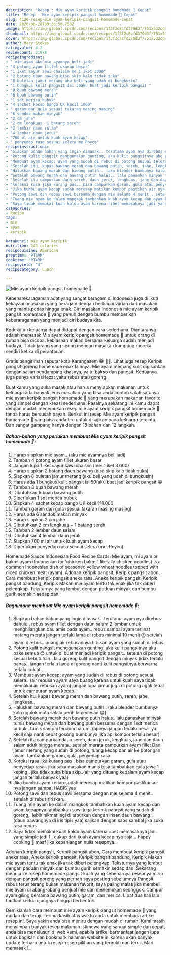 ```yaml
---
description: "Resep : Mie ayam keripik pangsit homemade 🍜 Cepat"
title: "Resep : Mie ayam keripik pangsit homemade 🍜 Cepat"
slug: 4120-resep-mie-ayam-keripik-pangsit-homemade-cepat
date: 2020-08-28T09:38:50.753Z
image: https://img-global.cpcdn.com/recipes/1f3f2c8cfd370d3f/751x532cq70/mie-ayam-keripik-pangsit-homemade-🍜-foto-resep-utama.jpg
thumbnail: https://img-global.cpcdn.com/recipes/1f3f2c8cfd370d3f/751x532cq70/mie-ayam-keripik-pangsit-homemade-🍜-foto-resep-utama.jpg
cover: https://img-global.cpcdn.com/recipes/1f3f2c8cfd370d3f/751x532cq70/mie-ayam-keripik-pangsit-homemade-🍜-foto-resep-utama.jpg
author: Mary Stokes
ratingvalue: 4.2
reviewcount: 21978
recipeingredient:
- " mie ayam aku mie ayamnya beli jadi"
- "4 potong ayam fillet ukuran besar"
- "1 iket sayur sawi chaisim me 1 iket 3000"
- "2 batang daun bawang bisa skip kalo tidak suka"
- "8 buletan jamur merang aku beli yang udah di bungkusin"
- "1 bungkus kulit pangsit isi 50aku buat jadi keripik pangsit "
- "8 buah bawang merah"
- "6 buah bawang putih"
- "1 sdt merica bubuk"
- "4 sachet kecap bango UK kecil 1000"
- " garam dan gula sesuai takaran masing masing"
- "6 sendok makan minyak"
- "2 cm jahe"
- "2 cm lengkuas  1 batang sereh"
- "2 lembar daun salam"
- "4 lembar daun jeruk"
- "700 ml air untuk kuah ayam kecap"
- " penyedap rasa sesuai selera me Royco"
recipeinstructions:
- "Siapkan bahan bahan yang ingin dimasak.. terutama ayam nya direbus dahulu.. rebus ayam fillet dengan daun salam 2 lembar untuk menghilangkan bau amis pada ayam.. rebus sampai ayam terlihat matang merata jangan terlalu lama di rebus minimal 10 menit 🕑 setelah ayam direbus.. buang air rebusannya tiriskan ayam yang sudah di rebus"
- "Potong kulit pangsit menggunakan gunting, aku kulit pangsitnya aku pake semua 😊 untuk di buat menjadi keripik pangsit.. setelah di potong sesuai kebutuhan.. lalu goreng kulit pangsit dengan minyak tidak terlalu panas.. jangan terlalu lama di goreng nanti kulit pangsitnya berwarna terlalu coklat.."
- "Membuat ayam kecap: ayam yang sudah di rebus di potong sesuai selera.. (air rebusan ayam saya buang karena untuk kuah saya tidak memakai air rebusan ayam) jangan lupa jamur juga di potong agak tebal untuk campuran ayam kecap."
- "Setelah itu, kupas bawang merah dan bawang putih, sereh, jahe, lengkuas.."
- "Haluskan bawang merah dan bawang putih.. (aku blender bumbunya kalo ngulek mata selalu perih kepedesan 😁)"
- "Setelah bawang merah dan bawang putih halus.. lalu panaskan minyak tumis bawang merah dan bawang putih bersama dengan 1sdt merica bubuk.. tumis sampai tercium harum. (apinya jangan terlalu besar ya kecil saja nanti cepat gosong bumbunya jika api kompor terlalu besar)"
- "Setelah itu campurkan daun sereh, daun jeruk, lengkuas, jahe dan daun salam aduk hingga merata.. setelah merata campurkan ayam fillet Dan jamur merang yang sudah di potong, tuang kecap dan air ke potongan ayam. tambahkan garam, gula, penyedap rasa"
- "Koreksi rasa jika kurang pas.. bisa campurkan garam, gula atau penyedap rasa.. jika suka masakan manis bisa tambahkan gula jawa 1 keping.. jika tidak suka bisa skip..(air yang dituang kedalam ayam kecap jangan terlalu banyak yaa)"
- "Jika bumbu ayam kecap sudah meresap matikan kompor pastikan air nya jangan sampai HABIS yaa"
- "Potong sawi dan rebus sawi bersama dengan mie selama 4 menit.. setelah di rebus tiriskan.."
- "Tuang mie ayam ke dalam mangkok tambahkan kuah ayam kecap dan ayam kecapnya tambahkan sawi juga keripik pangsit yang sudah di goreng,, lebih nikmat lagi di taburkan dengan irisan daun bawang.. (daun bawangnya di iris tipis yaa) sajikan dengan saos sambal jika suka rasa pedas"
- "Saya tidak memakai kuah kaldu ayam karena ribet memasaknya jadi yang simple jadi 1.. cukup dari kuah ayam kecap nya saja... happy cooking 🤗 maaf jika kepanjangan nulis resepnya.."
categories:
- Recipe
tags:
- mie
- ayam
- keripik

katakunci: mie ayam keripik 
nutrition: 243 calories
recipecuisine: American
preptime: "PT39M"
cooktime: "PT49M"
recipeyield: "4"
recipecategory: Lunch

---
```



![Mie ayam keripik pangsit homemade 🍜](https://img-global.cpcdn.com/recipes/1f3f2c8cfd370d3f/751x532cq70/mie-ayam-keripik-pangsit-homemade-🍜-foto-resep-utama.jpg)

Kebenarekaragaman adat yang sangat beragam di Indonesia juga di ikuti kekayaan masakan yang beragam dengan berbagai varian dari masakan yang manis,pedas hingga enak. Ciri masakan Indonesia mie ayam keripik pangsit homemade 🍜 yang penuh dengan bumbu memberikan keberaragaman yang menjadi ciri budaya kita.


Kedekatan keluarga dapat didapat dengan cara sederhana. Diantaranya adalah memasak Mie ayam keripik pangsit homemade 🍜 untuk orang di rumah bisa dicoba. kebiasaan makan bersama keluarga sudah menjadi budaya, Tidak jarang yang sering mencari masakan kampung mereka sendiri ketika di perantauan.

Gratis pengiriman seputar kota Karangasem 😁 🛵💨. Lihat juga resep Keripik pangsit goreng homemade enak lainnya. Mie ayam memang sulit dipisahkan dengan sajian pendamping khasnya, yaitu bakso dan pangsit. Keduanya juga punya variasi lezat yaitu rebus atau goreng.

Buat kamu yang suka masak atau harus menyiapkan makanan untuk keluarga ada banyak jenis masakan yang bisa anda contoh salah satunya mie ayam keripik pangsit homemade 🍜 yang merupakan makanan favorite yang simpel dengan kreasi sederhana. Pasalnya sekarang ini kamu dapat dengan mudah menemukan resep mie ayam keripik pangsit homemade 🍜 tanpa harus bersusah payah.
Berikut ini resep Mie ayam keripik pangsit homemade 🍜 yang bisa anda tiru untuk disajikan pada keluarga tercinta. Dan sangat gampang hanya dengan 18 bahan dan 12 langkah.


<!--inarticleads1-->

##### Bahan-bahan yang perlukan membuat Mie ayam keripik pangsit homemade 🍜:

1. Harap siapkan  mie ayam.. (aku mie ayamnya beli jadi)
1. Tambah 4 potong ayam fillet ukuran besar
1. Jangan lupa 1 iket sayur sawi chaisim (me: 1 iket 3.000)
1. Harap siapkan 2 batang daun bawang (bisa skip kalo tidak suka)
1. Siapkan 8 buletan jamur merang (aku beli yang udah di bungkusin)
1. Harus ada 1 bungkus kulit pangsit isi 50(aku buat jadi keripik pangsit 😁
1. Tambah 8 buah bawang merah
1. Dibutuhkan 6 buah bawang putih
1. Diperlukan 1 sdt merica bubuk
1. Siapkan 4 sachet kecap bango UK kecil @1.000
1. Tambah  garam dan gula (sesuai takaran masing masing)
1. Harus ada 6 sendok makan minyak
1. Harap siapkan 2 cm jahe
1. Dibutuhkan 2 cm lengkuas + 1 batang sereh
1. Tambah 2 lembar daun salam
1. Dibutuhkan 4 lembar daun jeruk
1. Siapkan 700 ml air untuk kuah ayam kecap
1. Diperlukan  penyedap rasa sesuai selera (me: Royco)


Homemade Sauce Indonesian Food Recipe Cards. Mie ayam, mi ayam or bakmi ayam (Indonesian for &#39;chicken bakmi&#39;, literally chicken noodles) is a common Indonesian dish of seasoned yellow wheat noodles topped with diced chicken meat (ayam). Adonan keripik pangsit, Keripik pangsit abon, Cara membuat keripik pangsit aneka rasa, Aneka keripik pangsit, Keripik pangsit bandung, Keripik Makan mie ayam tentu tak enak jika tak diberi pelengkap. Teksturnya yang lembut dengan paduan minyak dan bumbu gurih semakin sedap dan. 

<!--inarticleads2-->

##### Bagaimana membuat  Mie ayam keripik pangsit homemade 🍜:

1. Siapkan bahan bahan yang ingin dimasak.. terutama ayam nya direbus dahulu.. rebus ayam fillet dengan daun salam 2 lembar untuk menghilangkan bau amis pada ayam.. rebus sampai ayam terlihat matang merata jangan terlalu lama di rebus minimal 10 menit 🕑 setelah ayam direbus.. buang air rebusannya tiriskan ayam yang sudah di rebus
1. Potong kulit pangsit menggunakan gunting, aku kulit pangsitnya aku pake semua 😊 untuk di buat menjadi keripik pangsit.. setelah di potong sesuai kebutuhan.. lalu goreng kulit pangsit dengan minyak tidak terlalu panas.. jangan terlalu lama di goreng nanti kulit pangsitnya berwarna terlalu coklat..
1. Membuat ayam kecap: ayam yang sudah di rebus di potong sesuai selera.. (air rebusan ayam saya buang karena untuk kuah saya tidak memakai air rebusan ayam) jangan lupa jamur juga di potong agak tebal untuk campuran ayam kecap.
1. Setelah itu, kupas bawang merah dan bawang putih, sereh, jahe, lengkuas..
1. Haluskan bawang merah dan bawang putih.. (aku blender bumbunya kalo ngulek mata selalu perih kepedesan 😁)
1. Setelah bawang merah dan bawang putih halus.. lalu panaskan minyak tumis bawang merah dan bawang putih bersama dengan 1sdt merica bubuk.. tumis sampai tercium harum. (apinya jangan terlalu besar ya kecil saja nanti cepat gosong bumbunya jika api kompor terlalu besar)
1. Setelah itu campurkan daun sereh, daun jeruk, lengkuas, jahe dan daun salam aduk hingga merata.. setelah merata campurkan ayam fillet Dan jamur merang yang sudah di potong, tuang kecap dan air ke potongan ayam. tambahkan garam, gula, penyedap rasa
1. Koreksi rasa jika kurang pas.. bisa campurkan garam, gula atau penyedap rasa.. jika suka masakan manis bisa tambahkan gula jawa 1 keping.. jika tidak suka bisa skip..(air yang dituang kedalam ayam kecap jangan terlalu banyak yaa)
1. Jika bumbu ayam kecap sudah meresap matikan kompor pastikan air nya jangan sampai HABIS yaa
1. Potong sawi dan rebus sawi bersama dengan mie selama 4 menit.. setelah di rebus tiriskan..
1. Tuang mie ayam ke dalam mangkok tambahkan kuah ayam kecap dan ayam kecapnya tambahkan sawi juga keripik pangsit yang sudah di goreng,, lebih nikmat lagi di taburkan dengan irisan daun bawang.. (daun bawangnya di iris tipis yaa) sajikan dengan saos sambal jika suka rasa pedas
1. Saya tidak memakai kuah kaldu ayam karena ribet memasaknya jadi yang simple jadi 1.. cukup dari kuah ayam kecap nya saja... happy cooking 🤗 maaf jika kepanjangan nulis resepnya..


Adonan keripik pangsit, Keripik pangsit abon, Cara membuat keripik pangsit aneka rasa, Aneka keripik pangsit, Keripik pangsit bandung, Keripik Makan mie ayam tentu tak enak jika tak diberi pelengkap. Teksturnya yang lembut dengan paduan minyak dan bumbu gurih semakin sedap dan. Sekarang menuju ke resep homemade pangsit kuah yang sebenarnya resepnya mirip dengan pangsit goreng yang pernah saya posting sebelumnya Pangsit rebus terus terang bukan makanan favorit, saya paling malas jika membeli mie ayam di abang-abang penjual mie dan menemukan seonggok. Campur ayam giling bersama bawang putih, garam, dan merica. Lipat dua kali lalu tautkan kedua ujungnya hingga berbentuk. 

Demikianlah cara membuat mie ayam keripik pangsit homemade 🍜 yang mudah dan teruji. Terima kasih atas waktu anda untuk membaca artikel resep ini. Saya yakin anda bisa meniru dengan mudah di rumah. Kami masih menyimpan banyak resep makanan istimewa yang sangat simple dan cepat, anda bisa menelusuri di web kami, apabila artikel bermanfaat jangan lupa untuk bagikan dan bookmark halaman website ini karena akan banyak update terbaru untuk resep-resep pilihan yang terbukti dan teruji. Mari memasak !!. 
